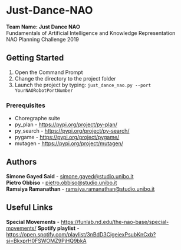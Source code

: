 # Just-Dance-NAO

**Team Name: Just Dance NAO** </br>
Fundamentals of Artificial Intelligence and Knowledge Representation </br>
NAO Planning Challenge 2019 </br>

## Getting Started
1. Open the Command Prompt </br>
2. Change the directory to the project folder </br>
3. Launch the project by typing: `just_dance_nao.py --port YourNAORobotPortNumber`  </br>

### Prerequisites
- Choregraphe suite
- py_plan - https://pypi.org/project/py-plan/</br>
- py_search - https://pypi.org/project/py-search/</br>
- pygame - https://pypi.org/project/pygame/</br>
- mutagen - https://pypi.org/project/mutagen/</br>


## Authors

**Simone Gayed Said** - simone.gayed@studio.unibo.it </br>
**Pietro Obbiso** - pietro.obbiso@studio.unibo.it </br>
**Ramsiya Ramanathan** - ramsiya.ramanathan@studio.unibo.it </br>

## Useful Links

**Special Movements** - https://funlab.nd.edu/the-nao-base/special-movements/
**Spotify playlist** - https://open.spotify.com/playlist/3nBdD3CigeiexPsubKnCxb?si=BkxprH0FSWOMZ9PjHQ9bkA


